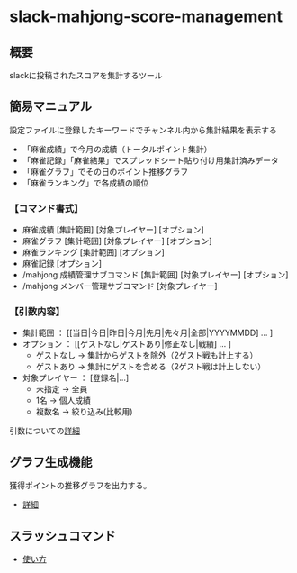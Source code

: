 # slack-mahjong-score-management

## 概要

slackに投稿されたスコアを集計するツール

## 簡易マニュアル

設定ファイルに登録したキーワードでチャンネル内から集計結果を表示する

- 「麻雀成績」で今月の成績（トータルポイント集計）
- 「麻雀記録」「麻雀結果」でスプレッドシート貼り付け用集計済みデータ
- 「麻雀グラフ」でその日のポイント推移グラフ
- 「麻雀ランキング」で各成績の順位

### 【コマンド書式】

- 麻雀成績 [集計範囲] [対象プレイヤー] [オプション]
- 麻雀グラフ [集計範囲] [対象プレイヤー] [オプション]
- 麻雀ランキング [集計範囲] [オプション]
- 麻雀記録 [オプション]
- /mahjong 成績管理サブコマンド [集計範囲] [対象プレイヤー] [オプション]
- /mahjong メンバー管理サブコマンド [対象プレイヤー]

### 【引数内容】

- 集計範囲 ： [[当日|今日|昨日|今月|先月|先々月|全部|YYYYMMDD] ... ]
- オプション ： [[ゲストなし|ゲストあり|修正なし|戦績] ... ]
  - ゲストなし → 集計からゲストを除外（2ゲスト戦も計上する）
  - ゲストあり → 集計にゲストを含める（2ゲスト戦は計上しない）
- 対象プレイヤー ： [登録名|...]
  - 未指定 → 全員
  - 1名 → 個人成績
  - 複数名 → 絞り込み(比較用)

引数についての[詳細](document/argument_keyword.md)

## グラフ生成機能

獲得ポイントの推移グラフを出力する。

- [詳細](document/graph.md)

## スラッシュコマンド

- [使い方](document/command.md)
